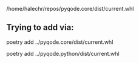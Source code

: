 
/home/halechr/repos/pyqode.core/dist/current.whl



## Trying to add via:
poetry add ../pyqode.core/dist/current.whl


poetry add ../pyqode.python/dist/current.whl